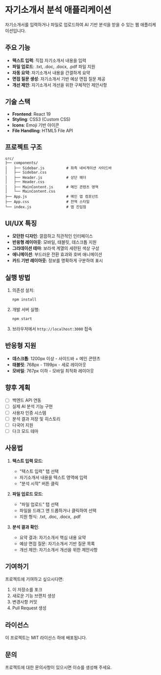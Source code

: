# 자기소개서 분석 애플리케이션

자기소개서를 입력하거나 파일로 업로드하여 AI 기반 분석을 받을 수 있는 웹 애플리케이션입니다.

## 주요 기능

- **텍스트 입력**: 직접 자기소개서 내용을 입력
- **파일 업로드**: .txt, .doc, .docx, .pdf 파일 지원
- **자동 요약**: 자기소개서 내용을 간결하게 요약
- **면접 질문 생성**: 자기소개서 기반 예상 면접 질문 제공
- **개선 제안**: 자기소개서 개선을 위한 구체적인 제안사항

## 기술 스택

- **Frontend**: React 19
- **Styling**: CSS3 (Custom CSS)
- **Icons**: Emoji 기반 아이콘
- **File Handling**: HTML5 File API

## 프로젝트 구조

```
src/
├── components/
│   ├── Sidebar.js          # 좌측 네비게이션 사이드바
│   ├── Sidebar.css
│   ├── Header.js           # 상단 헤더
│   ├── Header.css
│   ├── MainContent.js      # 메인 콘텐츠 영역
│   └── MainContent.css
├── App.js                  # 메인 앱 컴포넌트
├── App.css                 # 전역 스타일
└── index.js                # 앱 진입점
```

## UI/UX 특징

- **모던한 디자인**: 깔끔하고 직관적인 인터페이스
- **반응형 레이아웃**: 모바일, 태블릿, 데스크톱 지원
- **그라데이션 테마**: 보라색 계열의 세련된 색상 구성
- **애니메이션**: 부드러운 전환 효과와 호버 애니메이션
- **카드 기반 레이아웃**: 정보를 명확하게 구분하여 표시

## 실행 방법

1. 의존성 설치:
   ```bash
   npm install
   ```

2. 개발 서버 실행:
   ```bash
   npm start
   ```

3. 브라우저에서 `http://localhost:3000` 접속

## 반응형 지원

- **데스크톱**: 1200px 이상 - 사이드바 + 메인 콘텐츠
- **태블릿**: 768px - 1199px - 세로 레이아웃
- **모바일**: 767px 이하 - 모바일 최적화 레이아웃

## 향후 계획

- [ ] 백엔드 API 연동
- [ ] 실제 AI 분석 기능 구현
- [ ] 사용자 인증 시스템
- [ ] 분석 결과 저장 및 히스토리
- [ ] 다국어 지원
- [ ] 다크 모드 테마

## 사용법

1. **텍스트 입력 모드**:
   - "텍스트 입력" 탭 선택
   - 자기소개서 내용을 텍스트 영역에 입력
   - "분석 시작" 버튼 클릭

2. **파일 업로드 모드**:
   - "파일 업로드" 탭 선택
   - 파일을 드래그 앤 드롭하거나 클릭하여 선택
   - 지원 형식: .txt, .doc, .docx, .pdf

3. **분석 결과 확인**:
   - 요약 결과: 자기소개서 핵심 내용 요약
   - 예상 면접 질문: 자기소개서 기반 질문 목록
   - 개선 제안: 자기소개서 개선을 위한 제안사항

## 기여하기

프로젝트에 기여하고 싶으시다면:

1. 이 저장소를 포크
2. 새로운 기능 브랜치 생성
3. 변경사항 커밋
4. Pull Request 생성

## 라이선스

이 프로젝트는 MIT 라이선스 하에 배포됩니다.

## 문의

프로젝트에 대한 문의사항이 있으시면 이슈를 생성해 주세요.
